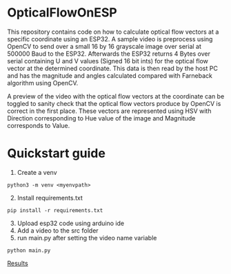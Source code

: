 # OpticalFlowOnESP
This repository contains code on how to calculate optical flow vectors at a specific coordinate using an ESP32. A sample video is preprocess using OpenCV to send over a small 16 by 16 grayscale image over serial at 500000 Baud to the ESP32. Afterwards the ESP32 returns 4 Bytes over serial containing U and V values (Signed 16 bit ints) for the optical flow vector at the determined coordinate. This data is then read by the host PC and has the magnitude and angles calculated compared with Farneback algorithm using OpenCV.

A preview of the video with the optical flow vectors at the coordinate can be toggled to sanity check that the optical flow vectors produce by OpenCV is correct in the first place. These vectors are represented using HSV with Direction corresponding to Hue value of the image and Magnitude corresponds to Value.

# Quickstart guide
1. Create a venv
```
python3 -m venv <myenvpath>
```
2. Install requirements.txt
```
pip install -r requirements.txt
```
3. Upload esp32 code using arduino ide
4. Add a video to the src folder
5. run main.py after setting the video name variable
```
python main.py
```
[Results](https://ryryry-3302.github.io/OpticalFlowOnESP/graphs.html)